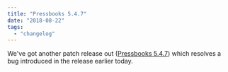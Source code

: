 ```yaml
---
title: "Pressbooks 5.4.7"
date: "2018-08-22"
tags: 
  - "changelog"
---
```


We've got another patch release out ([Pressbooks 5.4.7](https://github.com/pressbooks/pressbooks/releases/tag/5.4.7)) which resolves a bug introduced in the release earlier today.
